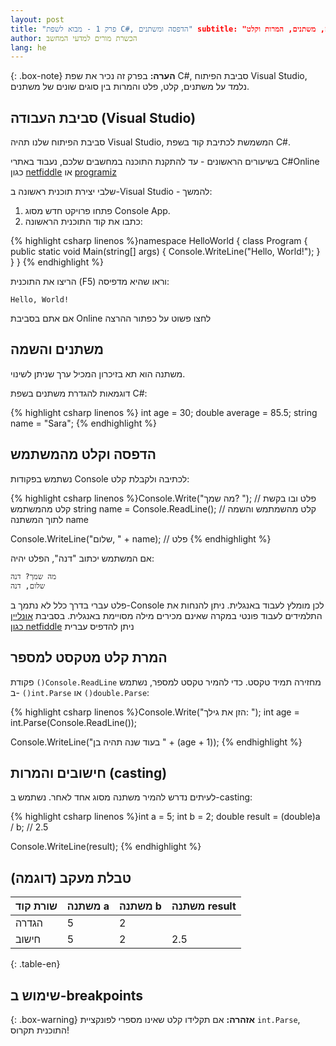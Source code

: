 ```yaml
---
layout: post 
title: "פרק 1 - מבוא לשפת C#, הדפסה ומשתנים" subtitle: "הדפסה, משתנים, המרות וקלט"
author: הכשרת מורים למדעי המחשב
lang: he
---
```


{: .box-note}
**הערה:** בפרק זה נכיר את שפת C#, סביבת הפיתוח Visual Studio, נלמד על משתנים, קלט, פלט והמרות בין סוגים שונים של משתנים.

## סביבת העבודה (Visual Studio)

סביבת הפיתוח שלנו תהיה Visual Studio, המשמשת לכתיבת קוד בשפת C#.

בשיעורים הראשונים - עד להתקנת התוכנה במחשבים שלכם, נעבוד באתרי C#Online כגון [netfiddle](https://dotnetfiddle.net/) או [programiz](https://www.programiz.com/csharp-programming/online-compiler/)

שלבי יצירת תוכנית ראשונה ב-Visual Studio  - להמשך:

1. פתחו פרויקט חדש מסוג Console App.
2. כתבו את קוד התוכנית הראשונה:

{% highlight csharp linenos %}namespace HelloWorld 
{ 
    class Program 
    { 
        public static void Main(string[] args) 
        { 
            Console.WriteLine("Hello, World!"); 
        } 
    } 
} 
{% endhighlight %}

הריצו את התוכנית (F5) וראו שהיא מדפיסה:

```
Hello, World!
```
אם אתם בסביבת Online לחצו פשוט על כפתור ההרצה

## משתנים והשמה

משתנה הוא תא בזיכרון המכיל ערך שניתן לשינוי.

דוגמאות להגדרת משתנים בשפת C#:

{% highlight csharp linenos %}
int age = 30; 
double average = 85.5;
string name = "Sara";
{% endhighlight %}

## הדפסה וקלט מהמשתמש

נשתמש בפקודות Console לכתיבה ולקבלת קלט:

{% highlight csharp linenos %}Console.Write("מה שמך? "); // פלט ובו בקשת קלט מהמשתמש
string name = Console.ReadLine(); // קלט מהשמתמש והשמה לתוך המשתנה name

Console.WriteLine("שלום, " + name); // פלט
{% endhighlight %}

אם המשתמש יכתוב "דנה", הפלט יהיה:

```
מה שמך? דנה
שלום, דנה
```
פלט עברי בדרך כלל לא נתמך ב-Console לכן מומלץ לעבוד באנגלית. ניתן להנחות את התלמידים לעבוד פונטי במקרה שאינם מכירים מילה מסויימת באנגלית. בסביבת [אונליין כגון netfiddle](https://dotnetfiddle.net/) ניתן להדפיס עברית
## המרת קלט מטקסט למספר

פקודת `()Console.ReadLine` מחזירה תמיד טקסט. כדי להמיר טקסט למספר, נשתמש ב- `()int.Parse` או `()double.Parse`:

{% highlight csharp linenos %}Console.Write("הזן את גילך: "); 
int age = int.Parse(Console.ReadLine());

Console.WriteLine("בעוד שנה תהיה בן " + (age + 1)); 
{% endhighlight %}

## חישובים והמרות (casting)

לעיתים נדרש להמיר משתנה מסוג אחד לאחר. נשתמש ב-casting:

{% highlight csharp linenos %}int a = 5; 
int b = 2; 
double result = (double)a / b; // 2.5

Console.WriteLine(result); {% endhighlight %}

## טבלת מעקב (דוגמה)

| שורת קוד | משתנה a | משתנה b | משתנה result |
| -------- | ------- | ------- | ------------ |
| הגדרה    | 5       | 2       |              |
| חישוב    | 5       | 2       | 2.5          |
{: .table-en}

## שימוש ב-breakpoints


{: .box-warning}
**אזהרה:** אם תקלידו קלט שאינו מספרי לפונקציית `int.Parse`, התוכנית תקרוס!

